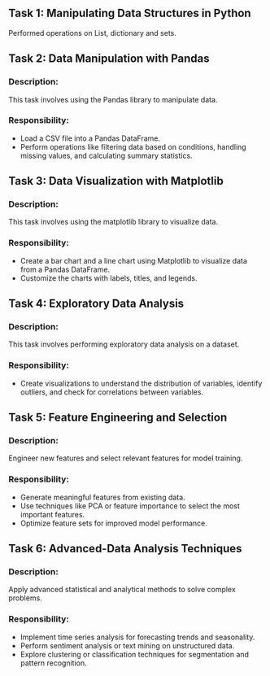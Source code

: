 
## Task 1:  Manipulating Data Structures in Python

Performed operations on List, dictionary and sets.

## Task 2: Data Manipulation with Pandas
### Description:
This task involves using the Pandas
library to manipulate data.
### Responsibility:
* Load a CSV file into a Pandas DataFrame.
* Perform operations like filtering data based on conditions, handling missing values, and calculating summary statistics.

## Task 3: Data Visualization with Matplotlib
### Description:
This task involves using the matplotlib
library to visualize data.
### Responsibility:
* Create a bar chart and a line chart using Matplotlib to visualize data from a Pandas DataFrame.
* Customize the charts with labels, titles, and legends.

## Task 4: Exploratory Data Analysis
### Description:
This task involves performing exploratory
data analysis on a dataset.
### Responsibility:
* Create visualizations to understand the distribution of variables, identify outliers, and check for correlations between variables.

## Task 5: Feature Engineering and Selection
### Description:
Engineer new features and select relevant
features for model training.
### Responsibility:
* Generate meaningful features from existing data.
* Use techniques like PCA or feature importance to select the most important features.
* Optimize feature sets for improved model performance.
## Task 6: Advanced-Data Analysis Techniques
### Description:
Apply advanced statistical and analytical
methods to solve complex problems.
### Responsibility:
* Implement time series analysis for forecasting trends and seasonality.
* Perform sentiment analysis or text mining on unstructured data.
* Explore clustering or classification techniques for segmentation and pattern recognition.
